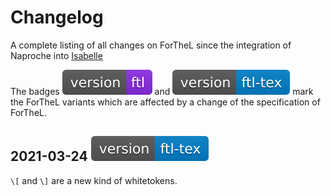 # Changelog

A complete listing of all changes on ForTheL since the integration of Naproche
into [Isabelle][1]

The badges ![FTL badge](./img/badge_ftl.svg) and
![FTL-TeX badge](./img/badge_ftl-tex.svg) mark the ForTheL variants which are
affected by a change of the specification of ForTheL.


[1]: <https://isabelle.in.tum.de/index.html>


## 2021-03-24 ![version: FTL-TeX](./img/badge_ftl-tex.svg)

`\[` and `\]` are a new kind of whitetokens.
